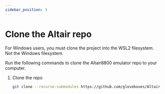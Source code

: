 ```yaml
---
sidebar_position: 3
---
```


# Clone the Altair repo

For Windows users, you must clone the project into the WSL2 filesystem. Not the Windows filesystem.

Run the following commands to clone the Altair8800 emulator repo to your computer.

1. Clone the repo

    ```bash
    git clone --recurse-submodules https://github.com/gloveboxes/AltairEverywhere
    ```
